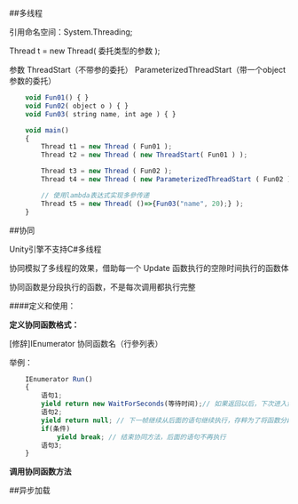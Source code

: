 ##多线程

引用命名空间：System.Threading;

Thread t = new Thread( 委托类型的参数 );

参数
    ThreadStart（不带参的委托）
    ParameterizedThreadStart（带一个object参数的委托）

```javascript
    void Fun01() { }
    void Fun02( object o ) { }
    void Fun03( string name, int age ) { }

    void main()
    {
        Thread t1 = new Thread ( Fun01 );
        Thread t2 = new Thread ( new ThreadStart( Fun01 ) );

        Thread t3 = new Thread ( Fun02 );
        Thread t4 = new Thread ( new ParameterizedThreadStart ( Fun02 ) );

        // 使用lambda表达式实现多參传递
        Thread t5 = new Thread( ()=>{Fun03("name", 20);} );
    }


```

##协同

Unity引擎不支持C#多线程

协同模拟了多线程的效果，借助每一个 Update 函数执行的空隙时间执行的函数体

协同函数是分段执行的函数，不是每次调用都执行完整

####定义和使用：

**定义协同函数格式：**

[修辞]IEnumerator 协同函数名（行參列表）

举例：

```javascript
    IEnumerator Run()
    {
        语句1;
        yield return new WaitForSeconds(等待时间);// 如果返回以后，下次进入协同方法会从返回的语句之后继续执行，执行完上面的代码后休息指定的秒数，它不会影响引擎更新函数
        语句2;
        yield return null; // 下一帧继续从后面的语句继续执行，存粹为了将函数分段
        if(条件)
            yield break; // 结束协同方法，后面的语句不再执行
        语句3;
    }
```

**调用协同函数方法**


##异步加载